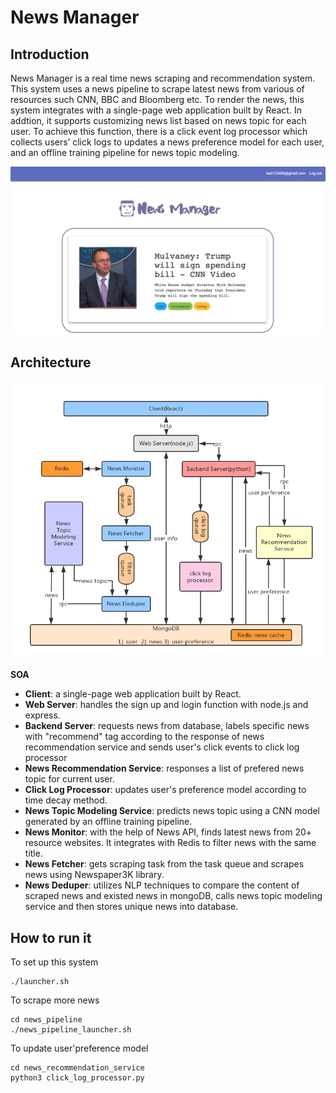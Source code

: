 # News Manager

## Introduction
News Manager is a  real time news scraping and recommendation system. This system uses a news pipeline to scrape latest news from various of resources such CNN, BBC and Bloomberg etc. To render the news, this system integrates with a single-page web application built by React. In addtion, it supports customizing news list based on news topic for each user. To achieve this function, there is a click event log processor which collects users’ click logs to updates a news preference model for each user, and an offline training pipeline for news topic modeling.

![demo](demo.png)

## Architecture
![architecture](architecture.jpg)

__SOA__

* __Client__: a single-page web application built by React.
* __Web Server__: handles the sign up and login function with node.js and express.
* __Backend Server__: requests news from database, labels specific news with "recommend" tag according to the response of news recommendation service and sends user's click events to click log processor
* __News Recommendation Service__: responses a list of prefered news topic for current user.
* __Click Log Processor__: updates user's preference model according to time decay method.
* __News Topic Modeling Service__: predicts news topic using a CNN model generated by an offline training pipeline.
* __News Monitor__: with the help of News API, finds latest news from 20+ resource websites. It integrates with Redis to filter news with the same title.
* __News Fetcher__: gets scraping task from the task queue and scrapes news using Newspaper3K library.
* __News Deduper__: utilizes NLP techniques to compare the content of scraped news and existed news in mongoDB, calls news topic modeling service and then stores unique news into database. 

## How to run it
To set up this system
```
./launcher.sh
```

To scrape more news
```
cd news_pipeline
./news_pipeline_launcher.sh
```

To update user'preference model
```
cd news_recommendation_service
python3 click_log_processor.py
```










